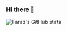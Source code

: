 ### Hi there 👋

![Faraz's GitHub stats](https://github-readme-stats.vercel.app/api?username=farazsafari&show_icons=true&theme=radical)
